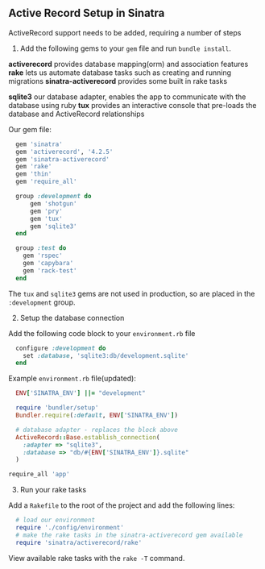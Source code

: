 ## Active Record Setup in Sinatra

ActiveRecord support needs to be added, requiring a number of steps

1. Add the following gems to your `gem` file and run `bundle install`.

  **activerecord**            provides database mapping(orm) and association features
  **rake**                    lets us automate database tasks such as creating and running migrations
  **sinatra-activerecord**    provides some built in rake tasks

  **sqlite3**                 our database adapter, enables the app to communicate with the database using ruby
  **tux**                     provides an interactive console that pre-loads the database and ActiveRecord relationships


Our gem file:

```ruby
  gem 'sinatra'
  gem 'activerecord', '4.2.5'
  gem 'sinatra-activerecord'
  gem 'rake'
  gem 'thin'
  gem 'require_all'

  group :development do
      gem 'shotgun'
      gem 'pry'
      gem 'tux'
      gem 'sqlite3'
  end

  group :test do
    gem 'rspec'
    gem 'capybara'
    gem 'rack-test'
  end
```

The `tux` and `sqlite3` gems are not used in production, so are placed in the `:development` group.  

2. Setup the database connection

Add the following code block to your `environment.rb` file

```ruby
  configure :development do
    set :database, 'sqlite3:db/development.sqlite'
  end
```

Example `environment.rb` file(updated):

```ruby
  ENV['SINATRA_ENV'] ||= "development"

  require 'bundler/setup'
  Bundler.require(:default, ENV['SINATRA_ENV'])

  # database adapter - replaces the block above
  ActiveRecord::Base.establish_connection(
    :adapter => "sqlite3",
    :database => "db/#{ENV['SINATRA_ENV']}.sqlite"
  )

require_all 'app'
```

3. Run your rake tasks

Add a `Rakefile` to the root of the project and add the following lines:

```ruby
  # load our environment
  require './config/environment'
  # make the rake tasks in the sinatra-activerecord gem available
  require 'sinatra/activerecord/rake'
```

View available rake tasks with the `rake -T` command.
